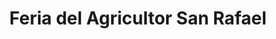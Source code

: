 ---
title: "Feria del Agricultor San Rafael"
url: /san-rafael/feria-del-agricultor-san-rafael/
shop: Supermarkt
---